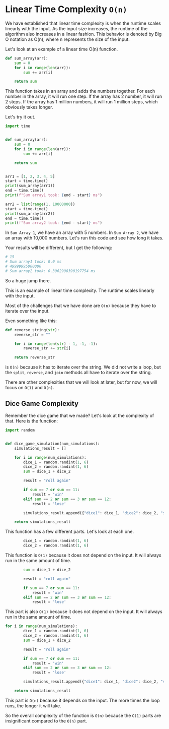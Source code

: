 # Linear Time Complexity `O(n)`

We have established that linear time complexity is when the runtime scales linearly with the input. As the input size increases, the runtime of the algorithm also increases in a linear fashion. This behavior is denoted by Big O notation as O(n), where n represents the size of the input.

Let's look at an example of a linear time O(n) function.

```python
def sum_array(arr):
    sum = 0
    for i in range(len(arr)):
        sum += arr[i]

    return sum
```

This function takes in an array and adds the numbers together. For each number in the array, it will run one step. If the array has 2 number, it will run 2 steps. If the array has 1 million numbers, it will run 1 million steps, which obviously takes longer.

Let's try it out.

```python
import time


def sum_array(arr):
    sum = 0
    for i in range(len(arr)):
        sum += arr[i]

    return sum


arr1 = [1, 2, 3, 4, 5]
start = time.time()
print(sum_array(arr1))
end = time.time()
print(f"Sum array1 took: {end - start} ms")

arr2 = list(range(1, 10000000))
start = time.time()
print(sum_array(arr2))
end = time.time()
print(f"Sum array2 took: {end - start} ms")

```

In `Sum Array 1`, we have an array with 5 numbers. In `Sum Array 2`, we have an array with 10,000 numbers. Let's run this code and see how long it takes.

Your results will be different, but I get the following:

```python
# 15
# Sum array1 took: 0.0 ms
# 49999995000000
# Sum array2 took: 0.3962998390197754 ms
```

So a huge jump there.

This is an example of linear time complexity. The runtime scales linearly with the input.

Most of the challenges that we have done are `O(n)` because they have to iterate over the input.

Even something like this:

```python
def reverse_string(str):
    reverse_str = ""

    for i in range(len(str) - 1, -1, -1):
        reverse_str += str[i]

    return reverse_str
```

is `O(n)` because it has to iterate over the string. We did not write a loop, but the `split`, `reverse`, and `join` methods all have to iterate over the string.

There are other complexities that we will look at later, but for now, we will focus on `O(1)` and `O(n)`.

## Dice Game Complexity

Remember the dice game that we made? Let's look at the complexity of that. Here is the function:

```python
import random


def dice_game_simulation(num_simulations):
    simulations_result = []

    for i in range(num_simulations):
        dice_1 = random.randint(1, 6)
        dice_2 = random.randint(1, 6)
        sum = dice_1 + dice_2

        result = "roll again"

        if sum == 7 or sum == 11:
            result = 'win'
        elif sum == 2 or sum == 3 or sum == 12:
            result = 'lose'

        simulations_result.append({"dice1": dice_1, "dice2": dice_2, "sum": sum, "result": result})

    return simulations_result

```

This function has a few different parts. Let's look at each one.

```python
        dice_1 = random.randint(1, 6)
        dice_2 = random.randint(1, 6)
```

This function is `O(1)` because it does not depend on the input. It will always run in the same amount of time.

```python
        sum = dice_1 + dice_2

        result = "roll again"

        if sum == 7 or sum == 11:
            result = 'win'
        elif sum == 2 or sum == 3 or sum == 12:
            result = 'lose'
```

This part is also `O(1)` because it does not depend on the input. It will always run in the same amount of time.

```python
for i in range(num_simulations):
        dice_1 = random.randint(1, 6)
        dice_2 = random.randint(1, 6)
        sum = dice_1 + dice_2

        result = "roll again"

        if sum == 7 or sum == 11:
            result = 'win'
        elif sum == 2 or sum == 3 or sum == 12:
            result = 'lose'

        simulations_result.append({"dice1": dice_1, "dice2": dice_2, "sum": sum, "result": result})

    return simulations_result
```

This part is `O(n)` because it depends on the input. The more times the loop runs, the longer it will take.

So the overall complexity of the function is `O(n)` because the `O(1)` parts are insignificant compared to the `O(n)` part.
